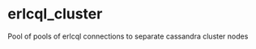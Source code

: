 erlcql_cluster
==============

Pool of pools of erlcql connections to separate cassandra cluster nodes
